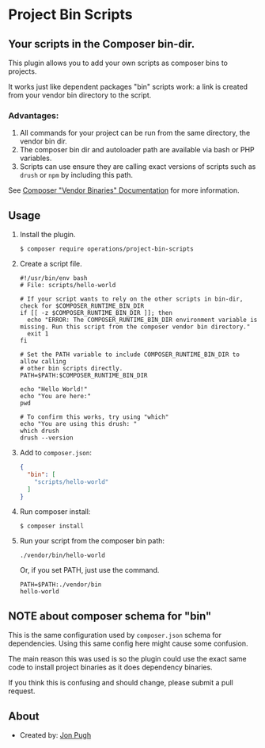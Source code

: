# Project Bin Scripts
## Your scripts in the Composer bin-dir.

This plugin allows you to add your own scripts as composer bins to projects.

It works just like dependent packages "bin" scripts work: a link is created from
your vendor bin directory to the script.

### Advantages:

1. All commands for your project can be run from the same directory, the vendor bin dir.
2. The composer bin dir and autoloader path are available via bash or PHP variables.
3. Scripts can use ensure they are calling exact versions of scripts such as `drush` or `npm` by including this path.

See [Composer "Vendor Binaries" Documentation](https://getcomposer.org/doc/articles/vendor-binaries.md#finding-the-composer-autoloader-from-a-binary) for more information.

## Usage

1. Install the plugin.

    ```
    $ composer require operations/project-bin-scripts
    ```
2. Create a script file.
    ```shell
    #!/usr/bin/env bash
    # File: scripts/hello-world

    # If your script wants to rely on the other scripts in bin-dir, check for $COMPOSER_RUNTIME_BIN_DIR
    if [[ -z $COMPOSER_RUNTIME_BIN_DIR ]]; then
      echo "ERROR: The COMPOSER_RUNTIME_BIN_DIR environment variable is missing. Run this script from the composer vendor bin directory."
      exit 1
    fi

    # Set the PATH variable to include COMPOSER_RUNTIME_BIN_DIR to allow calling
    # other bin scripts directly.
    PATH=$PATH:$COMPOSER_RUNTIME_BIN_DIR

    echo "Hello World!"
    echo "You are here:"
    pwd

    # To confirm this works, try using "which"
    echo "You are using this drush: "
    which drush
    drush --version

    ```
3. Add to `composer.json`:
    ```json
    {
      "bin": [
        "scripts/hello-world"
      ]
    }
    ```

4. Run composer install:

    ```
    $ composer install
    ```

5. Run your script from the composer bin path:
    ```shell
    ./vendor/bin/hello-world
    ```

   Or, if you set PATH, just use the command.

    ```shell
    PATH=$PATH:./vendor/bin
    hello-world
    ```
## NOTE about composer schema for "bin"

This is the same configuration used by `composer.json` schema for dependencies.
Using this same config here might cause some confusion.

The main reason this was used is so the plugin could use the exact same code
to install project binaries as it does dependency binaries.

If you think this is confusing and should change, please submit a pull request.

## About

- Created by: [Jon Pugh](https://github.com/jonpugh)
